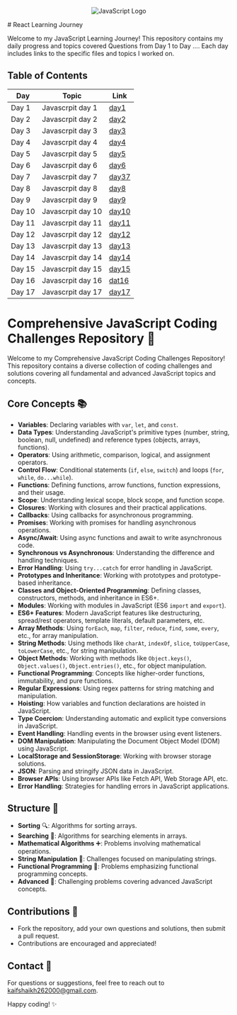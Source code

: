 <p align="center">
  <img src="https://upload.wikimedia.org/wikipedia/commons/thumb/9/99/Unofficial_JavaScript_logo_2.svg/64px-Unofficial_JavaScript_logo_2.svg.png" alt="JavaScript Logo">
</p>
# React Learning Journey

Welcome to my JavaScript Learning Journey! This repository contains my daily progress and topics covered  Questions from Day 1 to Day .... Each day includes links to the specific files and topics I worked on.

## Table of Contents

| Day  | Topic                              | Link                                                                                          |
|------|------------------------------------|-----------------------------------------------------------------------------------------------|
| Day 1| Javascrpit day 1              | [day1 ](https://github.com/kaif21-cmd/JS_/tree/main/DAY1.JS)                     |
| Day 2| Javascrpit day 2         | [day2](https://github.com/kaif21-cmd/JS_/tree/main/DAY2.JS)               |
| Day 3| Javascrpit day 3              | [day3](https://github.com/kaif21-cmd/JS_/tree/main/DAY3.JS)                 |
| Day 4|  Javascrpit day 4              | [day4](https://github.com/kaif21-cmd/JS_/tree/main/DAY4.JS)                   |
| Day 5|  Javascrpit day 5                  | [day5](https://github.com/kaif21-cmd/JS_/tree/main/DAY5.JS)                       |
| Day 6| Javascrpit day 6            | [day6](https://github.com/kaif21-cmd/JS_/tree/main/DAY6.JS)           |
| Day 7| Javascrpit day 7                      | [day37](https://github.com/kaif21-cmd/JS_/tree/main/DAY7.JS)                             |
| Day 8| Javascrpit day 8                   | [day8](https://github.com/kaif21-cmd/JS_/blob/main/Methord.js)                                             |
| Day 9| Javascrpit day 9                  | [day9](https://github.com/kaifshaikh262000/react-learning/blob/main/day9/lifting-state-up.md)                     |
| Day 10| Javascrpit day 10       | [day10](https://github.com/kaif21-cmd/JS_/tree/main/DAY10.JS)   |
| Day 11| Javascrpit day 11               | [day11](https://github.com/kaif21-cmd/JS_/blob/main/DAY12.js/Day12.MD)                   |
| Day 12| Javascrpit day 12                      | [day12](https://github.com/kaifshaikh262000/react-learning/blob/main/day12/react-router.md)                             |
| Day 13| Javascrpit day 13                   | [day13](https://github.com/kaif21-cmd/JS_/blob/main/Day13/Day13.md)                         |
| Day 14| Javascrpit day 14                           | [day14](https://github.com/kaif21-cmd/JS_/blob/main/Day14/Day14.md)                                       |
| Day 15| Javascrpit day 15                  | [day15](https://github.com/kaif21-cmd/JS_/blob/main/Day15/Day15.md)                       |
| Day 16| Javascrpit day 16                | [dat16](https://github.com/kaif21-cmd/JS_/blob/main/Day16/Day16.md)                     |
| Day 17| Javascrpit day 17                     | [day17](https://github.com/kaif21-cmd/JS_/blob/main/comparison.js)                             |




# Comprehensive JavaScript Coding Challenges Repository 🚀

Welcome to my Comprehensive JavaScript Coding Challenges Repository! This repository contains a diverse collection of coding challenges and solutions covering all fundamental and advanced JavaScript topics and concepts.

## Core Concepts 📚

- **Variables**: Declaring variables with `var`, `let`, and `const`.
- **Data Types**: Understanding JavaScript's primitive types (number, string, boolean, null, undefined) and reference types (objects, arrays, functions).
- **Operators**: Using arithmetic, comparison, logical, and assignment operators.
- **Control Flow**: Conditional statements (`if`, `else`, `switch`) and loops (`for`, `while`, `do...while`).
- **Functions**: Defining functions, arrow functions, function expressions, and their usage.
- **Scope**: Understanding lexical scope, block scope, and function scope.
- **Closures**: Working with closures and their practical applications.
- **Callbacks**: Using callbacks for asynchronous programming.
- **Promises**: Working with promises for handling asynchronous operations.
- **Async/Await**: Using async functions and await to write asynchronous code.
- **Synchronous vs Asynchronous**: Understanding the difference and handling techniques.
- **Error Handling**: Using `try...catch` for error handling in JavaScript.
- **Prototypes and Inheritance**: Working with prototypes and prototype-based inheritance.
- **Classes and Object-Oriented Programming**: Defining classes, constructors, methods, and inheritance in ES6+.
- **Modules**: Working with modules in JavaScript (ES6 `import` and `export`).
- **ES6+ Features**: Modern JavaScript features like destructuring, spread/rest operators, template literals, default parameters, etc.
- **Array Methods**: Using `forEach`, `map`, `filter`, `reduce`, `find`, `some`, `every`, etc., for array manipulation.
- **String Methods**: Using methods like `charAt`, `indexOf`, `slice`, `toUpperCase`, `toLowerCase`, etc., for string manipulation.
- **Object Methods**: Working with methods like `Object.keys()`, `Object.values()`, `Object.entries()`, etc., for object manipulation.
- **Functional Programming**: Concepts like higher-order functions, immutability, and pure functions.
- **Regular Expressions**: Using regex patterns for string matching and manipulation.
- **Hoisting**: How variables and function declarations are hoisted in JavaScript.
- **Type Coercion**: Understanding automatic and explicit type conversions in JavaScript.
- **Event Handling**: Handling events in the browser using event listeners.
- **DOM Manipulation**: Manipulating the Document Object Model (DOM) using JavaScript.
- **LocalStorage and SessionStorage**: Working with browser storage solutions.
- **JSON**: Parsing and stringify JSON data in JavaScript.
- **Browser APIs**: Using browser APIs like Fetch API, Web Storage API, etc.
- **Error Handling**: Strategies for handling errors in JavaScript applications.

## Structure 📂

- **Sorting** 🔍: Algorithms for sorting arrays.
- **Searching** 🔎: Algorithms for searching elements in arrays.
- **Mathematical Algorithms** ➕: Problems involving mathematical operations.
- **String Manipulation** 🔡: Challenges focused on manipulating strings.
- **Functional Programming** 🎯: Problems emphasizing functional programming concepts.
- **Advanced** 🌟: Challenging problems covering advanced JavaScript concepts.

## Contributions 🌟

- Fork the repository, add your own questions and solutions, then submit a pull request.
- Contributions are encouraged and appreciated!

## Contact 📧

For questions or suggestions, feel free to reach out to [kaifshaikh262000@gmail.com](mailto:kaifshaikh262000@gmail.com).

Happy coding! ✨
